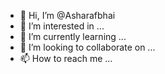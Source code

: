 - 👋 Hi, I’m @Asharafbhai
- 👀 I’m interested in ...
- 🌱 I’m currently learning ...
- 💞️ I’m looking to collaborate on ...
- 📫 How to reach me ...

<!---
Asharafbhai/Asharafbhai is a ✨ special ✨ repository because its `README.md` (this file) appears on your GitHub profile.
You can click the Preview link to take a look at your changes.
--->
